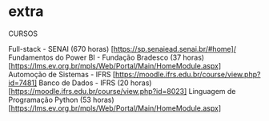 # extra
CURSOS

Full-stack - SENAI (670 horas) [https://sp.senaiead.senai.br/#home]/
Fundamentos do Power BI - Fundação Bradesco (37 horas) [https://lms.ev.org.br/mpls/Web/Portal/Main/HomeModule.aspx]
Automoção de Sistemas - IFRS [https://moodle.ifrs.edu.br/course/view.php?id=7481]
Banco de Dados - IFRS (20 horas) [https://moodle.ifrs.edu.br/course/view.php?id=8023]
Linguagem de Programação Python (53 horas) [https://lms.ev.org.br/mpls/Web/Portal/Main/HomeModule.aspx]
